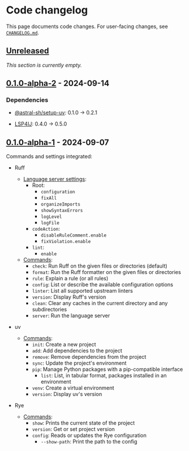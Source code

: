 <!-- Keep a Changelog guide -> https://keepachangelog.com -->

# Code changelog

This page documents code changes.
For user-facing changes, see [`CHANGELOG.md`][_-1].


  [_-1]: ./CHANGELOG.md


## [Unreleased]

<i>This section is currently empty.</i>


## [0.1.0-alpha-2] - 2024-09-14

### Dependencies

* [@astral-sh/setup-uv][_0.1.0-a2-d1]: 0.1.0 &rarr; 0.2.1
* [LSP4IJ][_0.1.0-a2-d2]: 0.4.0 &rarr; 0.5.0


  [_0.1.0-a2-d1]: https://github.com/astral-sh/setup-uv
  [_0.1.0-a2-d2]: https://github.com/redhat-developer/lsp4ij


## [0.1.0-alpha-1] - 2024-09-07

Commands and settings integrated:

* Ruff
  * [Language server settings][_0.1.0-a1-1]:
    * Root:
      * `configuration`
      * `fixAll`
      * `organizeImports`
      * `showSyntaxErrors`
      * `logLevel`
      * `logFile`
    * `codeAction`:
      * `disableRuleComment.enable`
      * `fixViolation.enable`
    * `lint`:
      * `enable`
  * [Commands][_0.1.0-a1-2]:
    * `check`: Run Ruff on the given files or directories (default)
    * `format`: Run the Ruff formatter on the given files or directories
    * `rule`: Explain a rule (or all rules)
    * `config`: List or describe the available configuration options
    * `linter`: List all supported upstream linters
    * `version`: Display Ruff's version
    * `clean`: Clear any caches in the current directory and any subdirectories
    * `server`: Run the language server

* uv
  * [Commands][_0.1.0-a1-3]:
    * `init`: Create a new project
    * `add`: Add dependencies to the project
    * `remove`: Remove dependencies from the project
    * `sync`: Update the project's environment
    * `pip`: Manage Python packages with a pip-compatible interface
      * `list`: List, in tabular format, packages installed in an environment
    * `venv`: Create a virtual environment
    * `version`: Display uv's version

* Rye
  * [Commands][_0.1.0-a1-4]:
    * `show`: Prints the current state of the project
    * `version`: Get or set project version
    * `config`: Reads or updates the Rye configuration
      * `--show-path`: Print the path to the config


  [_0.1.0-a1-1]: https://docs.astral.sh/ruff/editors/settings/
  [_0.1.0-a1-2]: https://docs.astral.sh/ruff/configuration/#full-command-line-interface
  [_0.1.0-a1-3]: https://docs.astral.sh/uv/reference/cli/
  [_0.1.0-a1-4]: https://rye.astral.sh/guide/commands/


  [Unreleased]: https://github.com/InSyncWithFoo/ryecharm/compare/v0.1.0-alpha-2..HEAD
  [0.1.0-alpha-2]: https://github.com/InSyncWithFoo/ryecharm/compare/v0.1.0-alpha-1..v0.1.0-alpha-2
  [0.1.0-alpha-1]: https://github.com/InSyncWithFoo/ryecharm/commits
